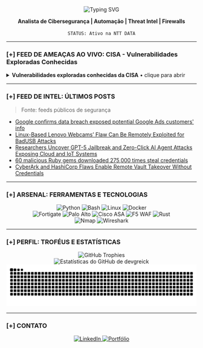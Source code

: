 <div align="center">
  <img src="https://readme-typing-svg.herokuapp.com?font=Arial&size=25&pause=1000&color=00FF7F&center=true&vCenter=true&width=520&lines=Ola...;BEM-VINDO." alt="Typing SVG" />
</div>

<div align="center">
  <p>
    <strong>Analista de Cibersegurança | Automação | Threat Intel | Firewalls</strong>
  </p>
  <code>STATUS: Ativo na NTT DATA</code>
</div>

---

### [+] FEED DE AMEAÇAS AO VIVO: CISA - Vulnerabilidades Exploradas Conhecidas

<details>
  <summary><strong>Vulnerabilidades exploradas conhecidas da CISA</strong> • clique para abrir</summary>

  <!-- CVE-LIST:START -->
<details>
<summary><strong>Vulnerabilidades exploradas conhecidas da CISA</strong>  •  atualizado 09/08/2025 18:17 UTC  •  exibindo 10 itens</summary>

> Fonte: CISA Known Exploited Vulnerabilities

- **CVE-2020-25078** - D-Link DCS-2530L and DCS-2670L Devices Unspecified Vulnerability  
  Fornecedor: D-Link | Produto: DCS-2530L and DCS-2670L Devices | Adicionado: 2025-08-05  
  D-Link DCS-2530L and DCS-2670L devices contains an unspecified vulnerability that could allow for remote administrator password disclosure. The impacted products could be end-of-life (EoL) and/or end-of-service (EoS). Users should discontinue product utilization.  
  Ação requerida: Apply mitigations per vendor instructions, follow applicable BOD 22-01 guidance for cloud services, or discontinue use of the product if mitigations are unavailable.

- **CVE-2020-25079** - D-Link DCS-2530L and DCS-2670L Command Injection Vulnerability  
  Fornecedor: D-Link | Produto: DCS-2530L and DCS-2670L Devices | Adicionado: 2025-08-05  
  D-Link DCS-2530L and DCS-2670L devices contains a command injection vulnerability in the cgi-bin/ddns_enc.cgi. The impacted products could be end-of-life (EoL) and/or end-of-service (EoS). Users should discontinue product utilization.  
  Ação requerida: Apply mitigations per vendor instructions, follow applicable BOD 22-01 guidance for cloud services, or discontinue use of the product if mitigations are unavailable.

- **CVE-2022-40799** - D-Link DNR-322L Download of Code Without Integrity Check Vulnerability  
  Fornecedor: D-Link | Produto: DNR-322L | Adicionado: 2025-08-05  
  D-Link DNR-322L contains a download of code without integrity check vulnerability that could allow an authenticated attacker to execute OS level commands on the device. The impacted products could be end-of-life (EoL) and/or end-of-service (EoS). Users should discontinue product utilization.  
  Ação requerida: Apply mitigations per vendor instructions, follow applicable BOD 22-01 guidance for cloud services, or discontinue use of the product if mitigations are unavailable.

- **CVE-2023-2533** - PaperCut NG/MF Cross-Site Request Forgery (CSRF) Vulnerability  
  Fornecedor: PaperCut | Produto: NG/MF | Adicionado: 2025-07-28  
  PaperCut NG/MF contains a cross-site request forgery (CSRF) vulnerability, which, under specific conditions, could potentially enable an attacker to alter security settings or execute arbitrary code.   
  Ação requerida: Apply mitigations per vendor instructions, follow applicable BOD 22-01 guidance for cloud services, or discontinue use of the product if mitigations are unavailable.

- **CVE-2025-20337** - Cisco Identity Services Engine Injection Vulnerability  
  Fornecedor: Cisco | Produto: Identity Services Engine | Adicionado: 2025-07-28  
  Cisco Identity Services Engine contains an injection vulnerability in a specific API of Cisco ISE and Cisco ISE-PIC due to insufficient validation of user-supplied input allowing an attacker to exploit this vulnerability by submitting a crafted API request. Successful exploitation could allow an attacker to perform remote code execution and obtaining root privileges on an affected device.  
  Ação requerida: Apply mitigations per vendor instructions, follow applicable BOD 22-01 guidance for cloud services, or discontinue use of the product if mitigations are unavailable.

- **CVE-2025-20281** - Cisco Identity Services Engine Injection Vulnerability  
  Fornecedor: Cisco | Produto: Identity Services Engine | Adicionado: 2025-07-28  
  Cisco Identity Services Engine contains an injection vulnerability in a specific API of Cisco ISE and Cisco ISE-PIC due to insufficient validation of user-supplied input allowing an attacker to exploit this vulnerability by submitting a crafted API request. Successful exploitation could allow an attacker to perform remote code execution and obtaining root privileges on an affected device.  
  Ação requerida: Apply mitigations per vendor instructions, follow applicable BOD 22-01 guidance for cloud services, or discontinue use of the product if mitigations are unavailable.

- **CVE-2025-2775** - SysAid On-Prem Improper Restriction of XML External Entity Reference Vulnerability  
  Fornecedor: SysAid | Produto: SysAid On-Prem | Adicionado: 2025-07-22  
  SysAid On-Prem contains an improper restriction of XML external entity reference vulnerability in the Checkin processing functionality, allowing for administrator account takeover and file read primitives.  
  Ação requerida: Apply mitigations per vendor instructions, follow applicable BOD 22-01 guidance for cloud services, or discontinue use of the product if mitigations are unavailable.

- **CVE-2025-2776** - SysAid On-Prem Improper Restriction of XML External Entity Reference Vulnerability  
  Fornecedor: SysAid | Produto: SysAid On-Prem | Adicionado: 2025-07-22  
  SysAid On-Prem contains an improper restriction of XML external entity reference vulnerability in the Server URL processing functionality, allowing for administrator account takeover and file read primitives.  
  Ação requerida: Apply mitigations per vendor instructions, follow applicable BOD 22-01 guidance for cloud services, or discontinue use of the product if mitigations are unavailable.

- **CVE-2025-6558** - Google Chromium ANGLE and GPU Improper Input Validation Vulnerability  
  Fornecedor: Google | Produto: Chromium | Adicionado: 2025-07-22  
  Google Chromium contains an improper input validation vulnerability in ANGLE and GPU. This vulnerability could allow a remote attacker to potentially perform a sandbox escape via a crafted HTML page. This vulnerability could affect multiple web browsers that utilize Chromium, including, but not limited to, Google Chrome, Microsoft Edge, and Opera.  
  Ação requerida: Apply mitigations per vendor instructions, follow applicable BOD 22-01 guidance for cloud services, or discontinue use of the product if mitigations are unavailable.

- **CVE-2025-54309** -  CrushFTP Unprotected Alternate Channel Vulnerability  
  Fornecedor: CrushFTP | Produto: CrushFTP | Adicionado: 2025-07-22  
  CrushFTP contains an unprotected alternate channel vulnerability. When the DMZ proxy feature is not used, mishandles AS2 validation and consequently allows remote attackers to obtain admin access via HTTPS.  
  Ação requerida: Apply mitigations per vendor instructions, follow applicable BOD 22-01 guidance for cloud services, or discontinue use of the product if mitigations are unavailable.

</details>



































































































  <!-- CVE-LIST:END -->

</details>

---

### [+] FEED DE INTEL: ÚLTIMOS POSTS

> Fonte: feeds públicos de segurança

<!-- BLOG-POST-LIST:START -->
- [Google confirms data breach exposed potential Google Ads customers&#39; info](https://www.bleepingcomputer.com/news/security/google-confirms-data-breach-exposed-potential-google-ads-customers-info/)
- [Linux-Based Lenovo Webcams’ Flaw Can Be Remotely Exploited for BadUSB Attacks](https://thehackernews.com/2025/08/linux-based-lenovo-webcams-flaw-can-be.html)
- [Researchers Uncover GPT-5 Jailbreak and Zero-Click AI Agent Attacks Exposing Cloud and IoT Systems](https://thehackernews.com/2025/08/researchers-uncover-gpt-5-jailbreak-and.html)
- [60 malicious Ruby gems downloaded 275,000 times steal credentials](https://www.bleepingcomputer.com/news/security/60-malicious-ruby-gems-downloaded-275-000-times-steal-credentials/)
- [CyberArk and HashiCorp Flaws Enable Remote Vault Takeover Without Credentials](https://thehackernews.com/2025/08/cyberark-and-hashicorp-flaws-enable.html)
<!-- BLOG-POST-LIST:END -->

---

### [+] ARSENAL: FERRAMENTAS E TECNOLOGIAS

<div align="center">
  <img src="https://img.shields.io/badge/Python-3776AB?style=for-the-badge&logo=python&logoColor=white" alt="Python" />
  <img src="https://img.shields.io/badge/Bash-4EAA25?style=for-the-badge&logo=gnu-bash&logoColor=white" alt="Bash" />
  <img src="https://img.shields.io/badge/Linux-FCC624?style=for-the-badge&logo=linux&logoColor=black" alt="Linux" />
  <img src="https://img.shields.io/badge/Docker-2496ED?style=for-the-badge&logo=docker&logoColor=white" alt="Docker" />
  <br/>
  <img src="https://img.shields.io/badge/Fortigate-EF2D56?style=for-the-badge&logo=fortinet&logoColor=white" alt="Fortigate" />
  <img src="https://img.shields.io/badge/Palo%20Alto-0086D1?style=for-the-badge&logo=paloaltonetworks&logoColor=white" alt="Palo Alto" />
  <img src="https://img.shields.io/badge/Cisco%20ASA-1BA0D7?style=for-the-badge&logo=cisco&logoColor=white" alt="Cisco ASA" />
  <img src="https://img.shields.io/badge/WAF%20F5-FF3B30?style=for-the-badge&logo=f5&logoColor=white" alt="F5 WAF" />
  <img src="https://img.shields.io/badge/Rust-000000?style=for-the-badge&logo=rust&logoColor=white" alt="Rust" />
  
  <br/>
  
  <img src="https://img.shields.io/badge/Nmap-3c9735?style=for-the-badge&logo=nmap&logoColor=white" alt="Nmap" />
  <img src="https://img.shields.io/badge/Wireshark-1679A7?style=for-the-badge&logo=wireshark&logoColor=white" alt="Wireshark" />
  
</div>

---

### [+] PERFIL: TROFÉUS E ESTATÍSTICAS

<div align="center">
  <img width="90%" src="https://github-profile-trophy.vercel.app/?username=devgreick&theme=tokyonight&row=1&column=7&margin-w=15&margin-h=15" alt="GitHub Trophies" />
  <br/>
  <img width="90%" src="https://github-readme-stats.vercel.app/api?username=devgreick&show_icons=true&theme=tokyonight&hide_border=true&count_private=true&title_color=bb9af7&icon_color=bb9af7&text_color=a9b1d6&bg_color=1a1b26" alt="Estatísticas do GitHub de devgreick" />
  <br/>
  <img src="https://raw.githubusercontent.com/devgreick/devgreick/main/output/snake.svg" alt="Snake animation" />
</div>

---

### [+] CONTATO

<div align="center">
  <a href="https://www.linkedin.com/in/jacksongreick/" target="_blank">
    <img src="https://img.shields.io/badge/LinkedIn-0077B5?style=for-the-badge&logo=linkedin&logoColor=white" alt="LinkedIn"/>
  </a>
  <a href="https://portfolio.assistentecyber.com/" target="_blank">
    <img src="https://img.shields.io/badge/Portf%C3%B3lio_Interativo-000000?style=for-the-badge&logo=linux-terminal&logoColor=00ff7f" alt="Portfólio"/>
  </a>
</div>
